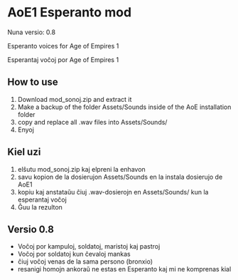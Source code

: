 # AoE1 Esperanto mod
Nuna versio: 0.8

Esperanto voices for Age of Empires 1 

Esperantaj voĉoj por Age of Empires 1

## How to use

1. Download mod_sonoj.zip and extract it
2. Make a backup of the folder Assets/Sounds inside of the AoE installation folder
3. copy and replace all .wav files into Assets/Sounds/
5. Enyoj

## Kiel uzi

1. elŝutu mod_sonoj.zip kaj elpreni la enhavon
2. savu kopion de la dosierujon Assets/Sounds en la instala dosierujo de AoE1
3. kopiu kaj anstataŭu ĉiuj .wav-dosierojn en Assets/Sounds/ kun la esperantaj voĉoj
5. Ĝuu la rezulton


## Versio 0.8
* Voĉoj por kampuloj, soldatoj, maristoj kaj pastroj
* Voĉoj por soldatoj kun ĉevaloj mankas
* ĉiuj voĉoj venas de la sama persono (bronxio)
* resanigi homojn ankoraŭ ne estas en Esperanto kaj mi ne komprenas kial
